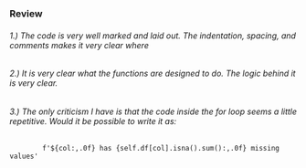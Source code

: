 ### Review


######  1.) The code is very well marked and laid out. The indentation, spacing, and comments makes it very clear where

######  2.) It is very clear what the functions are designed to do. The logic behind it is very clear.

######  3.) The only criticism I have is that the code inside the for loop seems a little repetitive. Would it be possible to write it as:
            f'${col:,.0f} has {self.df[col].isna().sum():,.0f} missing values'

